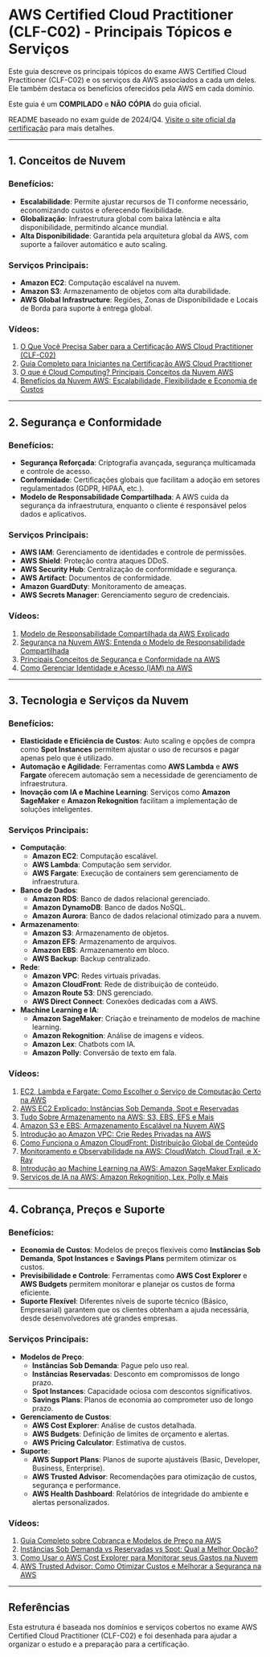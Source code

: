 # AWS Certified Cloud Practitioner (CLF-C02) - Principais Tópicos e Serviços

Este guia descreve os principais tópicos do exame AWS Certified Cloud Practitioner (CLF-C02) e os serviços da AWS associados a cada um deles. Ele também destaca os benefícios oferecidos pela AWS em cada domínio.

Este guia é um **COMPILADO** e **NÃO** **CÓPIA** do guia oficial.

README baseado no exam guide de 2024/Q4. [Visite o site oficial da certificação](https://aws.amazon.com/certification/certified-cloud-practitioner/?ch=sec&sec=rmg&d=1) para mais detalhes.

---

## 1. Conceitos de Nuvem

### Benefícios:
- **Escalabilidade**: Permite ajustar recursos de TI conforme necessário, economizando custos e oferecendo flexibilidade.
- **Globalização**: Infraestrutura global com baixa latência e alta disponibilidade, permitindo alcance mundial.
- **Alta Disponibilidade**: Garantida pela arquitetura global da AWS, com suporte a failover automático e auto scaling.

### Serviços Principais:
- **Amazon EC2**: Computação escalável na nuvem.
- **Amazon S3**: Armazenamento de objetos com alta durabilidade.
- **AWS Global Infrastructure**: Regiões, Zonas de Disponibilidade e Locais de Borda para suporte à entrega global.

### Vídeos:
1. [O Que Você Precisa Saber para a Certificação AWS Cloud Practitioner (CLF-C02)](./1.%20Conceitos%20de%20Nuvem/1.%20O%20Que%20Voc%C3%AA%20Precisa%20Saber%20para%20a%20Certifica%C3%A7%C3%A3o%20AWS%20Cloud%20Practitioner%20(CLF-C02).md)
2. [Guia Completo para Iniciantes na Certificação AWS Cloud Practitioner](./1.%20Conceitos%20de%20Nuvem/2.%20Guia%20Completo%20para%20Iniciantes%20na%20Certifica%C3%A7%C3%A3o%20AWS%20Cloud%20Practitioner.md)
3. [O que é Cloud Computing? Principais Conceitos da Nuvem AWS](./1.%20Conceitos%20de%20Nuvem/3.%20O%20que%20%C3%A9%20Cloud%20Computing%3F%20Principais%20Conceitos%20da%20Nuvem%20AWS.md)
4. [Benefícios da Nuvem AWS: Escalabilidade, Flexibilidade e Economia de Custos](./1.%20Conceitos%20de%20Nuvem/4.%20Benef%C3%ADcios%20da%20Nuvem%20AWS%3A%20Escalabilidade%2C%20Flexibilidade%20e%20Economia%20de%20Custos.md)

---

## 2. Segurança e Conformidade

### Benefícios:
- **Segurança Reforçada**: Criptografia avançada, segurança multicamada e controle de acesso.
- **Conformidade**: Certificações globais que facilitam a adoção em setores regulamentados (GDPR, HIPAA, etc.).
- **Modelo de Responsabilidade Compartilhada**: A AWS cuida da segurança da infraestrutura, enquanto o cliente é responsável pelos dados e aplicativos.

### Serviços Principais:
- **AWS IAM**: Gerenciamento de identidades e controle de permissões.
- **AWS Shield**: Proteção contra ataques DDoS.
- **AWS Security Hub**: Centralização de conformidade e segurança.
- **AWS Artifact**: Documentos de conformidade.
- **Amazon GuardDuty**: Monitoramento de ameaças.
- **AWS Secrets Manager**: Gerenciamento seguro de credenciais.

### Vídeos:
1. [Modelo de Responsabilidade Compartilhada da AWS Explicado](./2.%20Seguran%C3%A7a%20e%20Conformidade/1.%20Modelo%20de%20Responsabilidade%20Compartilhada%20da%20AWS%20Explicado.md)
2. [Segurança na Nuvem AWS: Entenda o Modelo de Responsabilidade Compartilhada](./2.%20Seguran%C3%A7a%20e%20Conformidade/2.%20Seguran%C3%A7a%20na%20Nuvem%20AWS%3A%20Entenda%20o%20Modelo%20de%20Responsabilidade%20Compartilhada.md)
3. [Principais Conceitos de Segurança e Conformidade na AWS](./2.%20Seguran%C3%A7a%20e%20Conformidade/3.%20Principais%20Conceitos%20de%20Seguran%C3%A7a%20e%20Conformidade%20na%20AWS.md)
4. [Como Gerenciar Identidade e Acesso (IAM) na AWS](./2.%20Seguran%C3%A7a%20e%20Conformidade/4.%20Como%20Gerenciar%20Identidade%20e%20Acesso%20(IAM)%20na%20AWS.md)

---

## 3. Tecnologia e Serviços da Nuvem

### Benefícios:
- **Elasticidade e Eficiência de Custos**: Auto scaling e opções de compra como **Spot Instances** permitem ajustar o uso de recursos e pagar apenas pelo que é utilizado.
- **Automação e Agilidade**: Ferramentas como **AWS Lambda** e **AWS Fargate** oferecem automação sem a necessidade de gerenciamento de infraestrutura.
- **Inovação com IA e Machine Learning**: Serviços como **Amazon SageMaker** e **Amazon Rekognition** facilitam a implementação de soluções inteligentes.

### Serviços Principais:
- **Computação**:
  - **Amazon EC2**: Computação escalável.
  - **AWS Lambda**: Computação sem servidor.
  - **AWS Fargate**: Execução de containers sem gerenciamento de infraestrutura.
- **Banco de Dados**:
  - **Amazon RDS**: Banco de dados relacional gerenciado.
  - **Amazon DynamoDB**: Banco de dados NoSQL.
  - **Amazon Aurora**: Banco de dados relacional otimizado para a nuvem.
- **Armazenamento**:
  - **Amazon S3**: Armazenamento de objetos.
  - **Amazon EFS**: Armazenamento de arquivos.
  - **Amazon EBS**: Armazenamento em bloco.
  - **AWS Backup**: Backup centralizado.
- **Rede**:
  - **Amazon VPC**: Redes virtuais privadas.
  - **Amazon CloudFront**: Rede de distribuição de conteúdo.
  - **Amazon Route 53**: DNS gerenciado.
  - **AWS Direct Connect**: Conexões dedicadas com a AWS.
- **Machine Learning e IA**:
  - **Amazon SageMaker**: Criação e treinamento de modelos de machine learning.
  - **Amazon Rekognition**: Análise de imagens e vídeos.
  - **Amazon Lex**: Chatbots com IA.
  - **Amazon Polly**: Conversão de texto em fala.

### Vídeos:
1. [EC2, Lambda e Fargate: Como Escolher o Serviço de Computação Certo na AWS](./3.%20Tecnologia%20e%20Servi%C3%A7os%20da%20Nuvem/1.%20EC2%2C%20Lambda%20e%20Fargate%3A%20Como%20Escolher%20o%20Servi%C3%A7o%20de%20Computa%C3%A7%C3%A3o%20Certo%20na%20AWS.md)
2. [AWS EC2 Explicado: Instâncias Sob Demanda, Spot e Reservadas](./3.%20Tecnologia%20e%20Servi%C3%A7os%20da%20Nuvem/2.%20AWS%20EC2%20Explicado%3A%20Inst%C3%A2ncias%20Sob%20Demanda%2C%20Spot%20e%20Reservadas.md)
3. [Tudo Sobre Armazenamento na AWS: S3, EBS, EFS e Mais](./3.%20Tecnologia%20e%20Servi%C3%A7os%20da%20Nuvem/3.%20Tudo%20Sobre%20Armazenamento%20na%20AWS%3A%20S3%2C%20EBS%2C%20EFS%20e%20Mais.md)
4. [Amazon S3 e EBS: Armazenamento Escalável na Nuvem AWS](./3.%20Tecnologia%20e%20Servi%C3%A7os%20da%20Nuvem/4.%20Amazon%20S3%20e%20EBS%3A%20Armazenamento%20Escal%C3%A1vel%20na%20Nuvem%20AWS.md)
5. [Introdução ao Amazon VPC: Crie Redes Privadas na AWS](./3.%20Tecnologia%20e%20Servi%C3%A7os%20da%20Nuvem/5.%20Introdu%C3%A7%C3%A3o%20ao%20Amazon%20VPC%3A%20Crie%20Redes%20Privadas%20na%20AWS.md)
6. [Como Funciona o Amazon CloudFront: Distribuição Global de Conteúdo](./3.%20Tecnologia%20e%20Servi%C3%A7os%20da%20Nuvem/6.%20Como%20Funciona%20o%20Amazon%20CloudFront%3A%20Distribui%C3%A7%C3%A3o%20Global%20de%20Conte%C3%BAdo.md)
7. [Monitoramento e Observabilidade na AWS: CloudWatch, CloudTrail, e X-Ray](./3.%20Tecnologia%20e%20Servi%C3%A7os%20da%20Nuvem/7.%20Monitoramento%20e%20Observabilidade%20na%20AWS%3A%20CloudWatch%2C%20CloudTrail%2C%20e%20X-Ray.md)
8. [Introdução ao Machine Learning na AWS: Amazon SageMaker Explicado](./3.%20Tecnologia%20e%20Servi%C3%A7os%20da%20Nuvem/8.%20Introdu%C3%A7%C3%A3o%20ao%20Machine%20Learning%20na%20AWS%3A%20Amazon%20SageMaker%20Explicado.md)
9. [Serviços de IA na AWS: Amazon Rekognition, Lex, Polly e Mais](./3.%20Tecnologia%20e%20Servi%C3%A7os%20da%20Nuvem/9.%20Servi%C3%A7os%20de%20IA%20na%20AWS%3A%20Amazon%20Rekognition%2C%20Lex%2C%20Polly%20e%20Mais.md)

---

## 4. Cobrança, Preços e Suporte

### Benefícios:
- **Economia de Custos**: Modelos de preços flexíveis como **Instâncias Sob Demanda**, **Spot Instances** e **Savings Plans** permitem otimizar os custos.
- **Previsibilidade e Controle**: Ferramentas como **AWS Cost Explorer** e **AWS Budgets** permitem monitorar e planejar os custos de forma eficiente.
- **Suporte Flexível**: Diferentes níveis de suporte técnico (Básico, Empresarial) garantem que os clientes obtenham a ajuda necessária, desde desenvolvedores até grandes empresas.

### Serviços Principais:
- **Modelos de Preço**:
  - **Instâncias Sob Demanda**: Pague pelo uso real.
  - **Instâncias Reservadas**: Desconto em compromissos de longo prazo.
  - **Spot Instances**: Capacidade ociosa com descontos significativos.
  - **Savings Plans**: Planos de economia ao comprometer uso de longo prazo.
- **Gerenciamento de Custos**:
  - **AWS Cost Explorer**: Análise de custos detalhada.
  - **AWS Budgets**: Definição de limites de orçamento e alertas.
  - **AWS Pricing Calculator**: Estimativa de custos.
- **Suporte**:
  - **AWS Support Plans**: Planos de suporte ajustáveis (Basic, Developer, Business, Enterprise).
  - **AWS Trusted Advisor**: Recomendações para otimização de custos, segurança e performance.
  - **AWS Health Dashboard**: Relatórios de integridade do ambiente e alertas personalizados.

### Vídeos:
1. [Guia Completo sobre Cobrança e Modelos de Preço na AWS](./4.%20Cobran%C3%A7a%2C%20Pre%C3%A7os%20e%20Suporte/1.%20Guia%20Completo%20sobre%20Cobran%C3%A7a%20e%20Modelos%20de%20Pre%C3%A7o%20na%20AWS.md)
2. [Instâncias Sob Demanda vs Reservadas vs Spot: Qual a Melhor Opção?](./4.%20Cobran%C3%A7a%2C%20Pre%C3%A7os%20e%20Suporte/2.%20Inst%C3%A2ncias%20Sob%20Demanda%20vs%20Reservadas%20vs%20Spot%3A%20Qual%20a%20Melhor%20Op%C3%A7%C3%A3o%3F.md)
3. [Como Usar o AWS Cost Explorer para Monitorar seus Gastos na Nuvem](./4.%20Cobran%C3%A7a%2C%20Pre%C3%A7os%20e%20Suporte/3.%20Como%20Usar%20o%20AWS%20Cost%20Explorer%20para%20Monitorar%20seus%20Gastos%20na%20Nuvem.md)
4. [AWS Trusted Advisor: Como Otimizar Custos e Melhorar a Segurança na AWS](./4.%20Cobran%C3%A7a%2C%20Pre%C3%A7os%20e%20Suporte/4.%20AWS%20Trusted%20Advisor%3A%20Como%20Otimizar%20Custos%20e%20Melhorar%20a%20Seguran%C3%A7a%20na%20AWS.md)

---

## Referências

Esta estrutura é baseada nos domínios e serviços cobertos no exame AWS Certified Cloud Practitioner (CLF-C02) e foi desenhada para ajudar a organizar o estudo e a preparação para a certificação.
